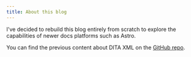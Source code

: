 ```yaml
---
title: About this blog
---
```


I've decided to rebuild this blog entirely from scratch to explore the capabilities of newer docs platforms such as Astro.

You can find the previous content about DITA XML on the [GitHub repo](https://github.com/olivier-carrere/redaction-technique.org/tree/reStructuredText-Sphinx).
